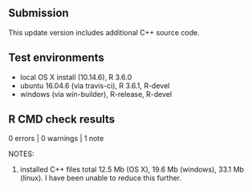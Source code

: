 ## Submission
This update version includes additional C++ source code.

## Test environments
* local OS X install (10.14.6), R 3.6.0
* ubuntu 16.04.6 (via travis-ci), R 3.6.1, R-devel
* windows (via win-builder), R-release, R-devel

## R CMD check results

0 errors | 0 warnings | 1 note

NOTES:  

1. installed C++ files total 12.5 Mb (OS X), 19.6 Mb (windows), 33.1 Mb (linux). I have been unable to reduce this further.  
